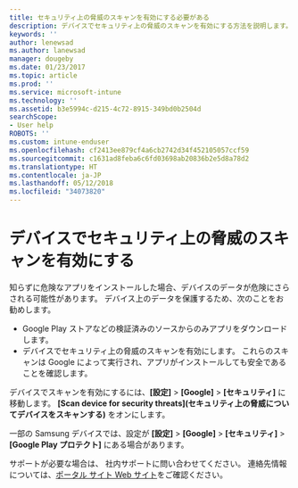 ```yaml
---
title: セキュリティ上の脅威のスキャンを有効にする必要がある
description: デバイスでセキュリティ上の脅威のスキャンを有効にする方法を説明します。
keywords: ''
author: lenewsad
ms.author: lanewsad
manager: dougeby
ms.date: 01/23/2017
ms.topic: article
ms.prod: ''
ms.service: microsoft-intune
ms.technology: ''
ms.assetid: b3e5994c-d215-4c72-8915-349bd0b2504d
searchScope:
- User help
ROBOTS: ''
ms.custom: intune-enduser
ms.openlocfilehash: cf2413ee879cf4a6cb2742d34f452105057ccf59
ms.sourcegitcommit: c1631ad8feba6c6fd03698ab20836b2e5d8a78d2
ms.translationtype: HT
ms.contentlocale: ja-JP
ms.lasthandoff: 05/12/2018
ms.locfileid: "34073820"
---
```

# <a name="enable-security-threat-scans-on-your-device"></a>デバイスでセキュリティ上の脅威のスキャンを有効にする 
知らずに危険なアプリをインストールした場合、デバイスのデータが危険にさらされる可能性があります。 デバイス上のデータを保護するため、次のことをお勧めします。 

* Google Play ストアなどの検証済みのソースからのみアプリをダウンロードします。  
* デバイスでセキュリティ上の脅威のスキャンを有効にします。 これらのスキャンは Google によって実行され、アプリがインストールしても安全であることを確認します。  

デバイスでスキャンを有効にするには、**[設定]** > **[Google]** > **[セキュリティ]** に移動します。 **[Scan device for security threats]\(セキュリティ上の脅威についてデバイスをスキャンする\)** をオンにします。  

一部の Samsung デバイスでは、設定が **[設定]** > **[Google]** > **[セキュリティ]** > **[Google Play プロテクト]** にある場合があります。

サポートが必要な場合は、 社内サポートに問い合わせてください。 連絡先情報については、[ポータル サイト Web サイト](https://portal.manage.microsoft.com#HelpDeskDialog)をご確認ください。 
